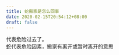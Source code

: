 ```yaml
---
title: 蛇搬家是怎么回事
date: 2020-02-15T20:54:12+08:00
draft: false
---
```


代表危险过去了。<br>
蛇代表危险因素，搬家有离开或暂时离开的意思
